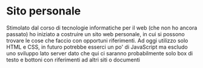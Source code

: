 # Sito personale 

Stimolato dal corso di tecnologie informatiche per il web (che non ho ancora passato) ho iniziato a costruire un sito web personale, in cui si possono trovare le cose che faccio con opportuni riferimenti.
Ad oggi utilizzo solo HTML e CSS, in futuro potrebbe esserci un po' di JavaScript ma escludo uno sviluppo lato server dato che qui ci saranno probabilmente solo box di testo e bottoni con riferimenti ad altri siti o documenti

